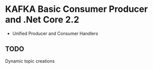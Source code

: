 #  KAFKA Basic Consumer Producer and .Net Core 2.2

+ Unified Producer and Consumer Handlers 
## TODO 

Dynamic topic creations 
